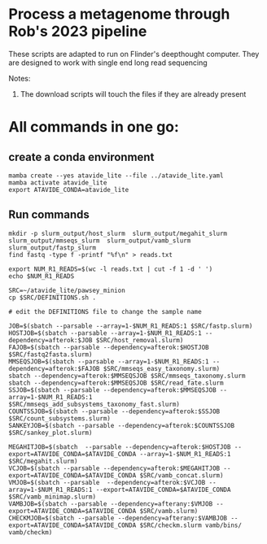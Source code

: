 # Process a metagenome through Rob's 2023 pipeline

These scripts are adapted to run on Flinder's deepthought computer. They are designed to work with single end long read sequencing

Notes:
1. The download scripts will touch the files if they are already present


# All commands in one go:

## create a conda environment
```
mamba create --yes atavide_lite --file ../atavide_lite.yaml
mamba activate atavide_lite
export ATAVIDE_CONDA=atavide_lite
```

## Run commands

```
mkdir -p slurm_output/host_slurm  slurm_output/megahit_slurm  slurm_output/mmseqs_slurm  slurm_output/vamb_slurm slurm_output/fastp_slurm
find fastq -type f -printf "%f\n" > reads.txt

export NUM_R1_READS=$(wc -l reads.txt | cut -f 1 -d ' ')
echo $NUM_R1_READS

SRC=~/atavide_lite/pawsey_minion
cp $SRC/DEFINITIONS.sh .

# edit the DEFINITIONS file to change the sample name

JOB=$(sbatch --parsable --array=1-$NUM_R1_READS:1 $SRC/fastp.slurm)
HOSTJOB=$(sbatch --parsable --array=1-$NUM_R1_READS:1 --dependency=afterok:$JOB $SRC/host_removal.slurm)
FAJOB=$(sbatch --parsable --dependency=afterok:$HOSTJOB $SRC/fastq2fasta.slurm)
MMSEQSJOB=$(sbatch --parsable --array=1-$NUM_R1_READS:1 --dependency=afterok:$FAJOB $SRC/mmseqs_easy_taxonomy.slurm)
sbatch --dependency=afterok:$MMSEQSJOB $SRC/mmseqs_taxonomy.slurm
sbatch --dependency=afterok:$MMSEQSJOB $SRC/read_fate.slurm
SSJOB=$(sbatch --parsable --dependency=afterok:$MMSEQSJOB --array=1-$NUM_R1_READS:1 $SRC/mmseqs_add_subsystems_taxonomy_fast.slurm)
COUNTSSJOB=$(sbatch --parsable --dependency=afterok:$SSJOB $SRC/count_subsystems.slurm)
SANKEYJOB=$(sbatch --parsable --dependency=afterok:$COUNTSSJOB $SRC/sankey_plot.slurm)

MEGAHITJOB=$(sbatch  --parsable --dependency=afterok:$HOSTJOB --export=ATAVIDE_CONDA=$ATAVIDE_CONDA --array=1-$NUM_R1_READS:1 $SRC/megahit.slurm)
VCJOB=$(sbatch --parsable --dependency=afterok:$MEGAHITJOB --export=ATAVIDE_CONDA=$ATAVIDE_CONDA $SRC/vamb_concat.slurm)
VMJOB=$(sbatch --parsable  --dependency=afterok:$VCJOB --array=1-$NUM_R1_READS:1 --export=ATAVIDE_CONDA=$ATAVIDE_CONDA $SRC/vamb_minimap.slurm)
VAMBJOB=$(sbatch --parsable --dependency=afterany:$VMJOB --export=ATAVIDE_CONDA=$ATAVIDE_CONDA $SRC/vamb.slurm)
CHECKMJOB=$(sbatch --parsable --dependency=afterany:$VAMBJOB --export=ATAVIDE_CONDA=$ATAVIDE_CONDA $SRC/checkm.slurm vamb/bins/ vamb/checkm)

```

